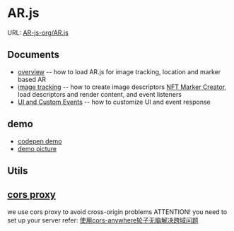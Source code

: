 # AR.js
URL: [AR-js-org/AR.js](https://github.com/AR-js-org/AR.js)

## Documents
* [overview](https://ar-js-org.github.io/AR.js-Docs/) -- how to load AR.js for image tracking, location and marker based AR
* [image tracking](https://ar-js-org.github.io/AR.js-Docs/image-tracking/) -- how to create image descriptors [NFT Marker Creator](https://carnaux.github.io/NFT-Marker-Creator/#/), load descriptors and render content, and event listeners
* [UI and Custom Events](https://ar-js-org.github.io/AR.js-Docs/ui-events/) -- how to customize UI and event response

## demo
* [codepen demo](https://codepen.io/nicolocarpignoli/pen/vYOeYKd)
* [demo picture](https://raw.githubusercontent.com/AR-js-org/AR.js/master/aframe/examples/image-tracking/nft/trex-image-big.jpeg)

## Utils

## [cors proxy](https://github.com/Rob--W/cors-anywhere)
we use cors proxy to avoid cross-origin problems ATTENTION! you need to set up your server
refer: [使用cors-anywhere轮子无脑解决跨域问题](https://zhuanlan.zhihu.com/p/464078121)
